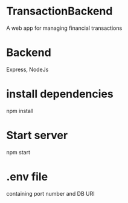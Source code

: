 # TransactionBackend
A web app for managing financial transactions

# Backend
Express, NodeJs

# install dependencies
npm install

# Start server
npm start

# .env file
containing port number and DB URI
